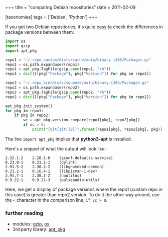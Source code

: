 +++
title = "comparing Debian repositories"
date = 2011-02-09

[taxonomies]
tags = ['Debian', 'Python']
+++

If you got two Debian repositories, it's quite easy to check the
differences in package versions between them:

```python
import os
import gzip
import apt_pkg

repo1 = "~/.repo_custom/dists/cache/main/binary-i386/Packages.gz"
repo1 = os.path.expanduser(repo1)
repo1 = apt_pkg.TagFile(gzip.open(repo1, "rb"))
repo1 = dict([(pkg["Package"], pkg["Version"]) for pkg in repo1])

repo2 = "~/.repo_bin/dists/squeeze/main/binary-i386/Packages.gz"
repo2 = os.path.expanduser(repo2)
repo2 = apt_pkg.TagFile(gzip.open(repo2, "rb"))
repo2 = dict([(pkg["Package"], pkg["Version"]) for pkg in repo2])

apt_pkg.init_system()
for pkg in repo1:
    if pkg in repo2:
        vc = apt_pkg.version_compare(repo1[pkg], repo2[pkg])
        if vc > 0:
            print("{0}t{1}t({2})".format(repo1[pkg], repo2[pkg], pkg))
```

The line `import apt_pkg` implies that **python3-apt** is installed.

Here's a snippet of what the output will look like:

    2.32.1-2    2.28.1-6    (gconf-defaults-service)
    0.23.0-1    0.21.1-1    (pylint)
    2.91.5-2    2.30.2-2    (libgnomekbd-common)
    0.21.2-1    0.16.4-1    (libpixman-1-dev)
    2.91.7-1    2.30.1-2    (nautilus)
    0.9.22-1    0.9.21-3    (pulseaudio-utils)

Here, we get a display of package versions where the repo1 (custom repo
in this case) is greater than repo2 version. To do it the other way
around, use the `<` character in the comparison line, `if vc > 0`.

### further reading

- modules: [gzip], [os]
- 3rd party library: [apt_pkg]

[gzip]: http://docs.python.org/library/gzip
[os]: http://docs.python.org/library/os
[apt_pkg]: http://apt.alioth.debian.org/python-apt-doc/library/apt_pkg.html
